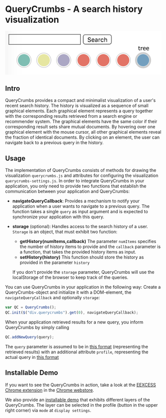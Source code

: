 # QueryCrumbs - A search history visualization

![alt text](https://github.com/EEXCESS/c4/blob/master/QueryCrumbs/screenshot.png "QueryCrumbs")

## Intro

QueryCrumbs provides a compact and minimalist visualization of a user's recent search history. 
The history is visualized as a sequence of small graphical elements. Each graphical element represents a query together with the corresponding results retrieved from a search engine or recommender system. The graphical elements have the same color if their corresponding result sets share mutual documents. By hovering over one graphical element with the mouse cursor, all other graphical elements reveal the fraction of identical documents. By clicking on an element, the user can navigate back to a previous query in the history.

## Usage

The implementation of QueryCrumbs consists of methods for drawing the visualization `querycrumbs.js` and attributes for configuring the visualization  `querycrumbs-settings.js`. In order to integrate QueryCrumbs in your application, you only need to provide two functions that establish the communication between your application and QueryCrumbs:


* __navigateQueryCallback__: Provides a mechanism to notify your application when a user wants to navigate to a previous query. The function takes a single `query` as input argument and is expected to synchronize your application with this query.
* __storage__ (optional): Handles access to the search history of a user. `Storage` is an object, that must exhibit two function:
  * __getHistory(numItems,callback)__ The parameter `numItems` specifies the number of history items to provide and the `callback` parameter is a function, that takes the provided history items as input.
  * __setHistory(history)__ This function should store the history as provided in the parameter `history`  

  If you don't provide the `storage` parameter, QueryCrumbs will use the localStorage of the browser to keep track of the queries.

You can use QueryCrumbs in your application in the following way: Create a QueryCrumbs-object and initialize it with a DOM-element, the `navigateQueryCallback` and optionally `storage`:

```javascript
var QC = QueryCrumbs();
QC.init($("div.querycrumbs").get(0), navigateQueryCallback);
```

When your application retrieved results for a new query, you inform QueryCrumbs by simply calling

```javascript
QC.addNewQuery(query);
````
The `query` parameter is assumed to be in [this format](https://github.com/EEXCESS/eexcess/wiki/Request-and-Response-format#response-format) (representing the retrieved results) with an additional attribute `profile`, representing the actual query in [this format](https://github.com/EEXCESS/eexcess/wiki/Request-and-Response-format#query-format)

## Installable Demo
If you want to see the QueryCrumbs in action, take a look at the [EEXCESS Chrome extension](https://chrome.google.com/webstore/detail/eexcess/mnicfonfoiffhekefgjlaihcpnbchdbc) in the [Chrome webstore](https://chrome.google.com/webstore/).

We also provide an [installable demo](https://chrome.google.com/webstore/detail/querycrumbs/keaphphnhpggbokapedeokdgkojhppjp) that exhibits different layers of the QueryCrumbs. The layer can be selected in the profile (button in the upper right corner) via `mode` at `display settings`.





